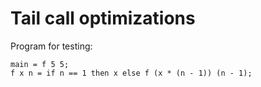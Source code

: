 # Tail call optimizations #

Program for testing:
```
main = f 5 5;
f x n = if n == 1 then x else f (x * (n - 1)) (n - 1);
```
